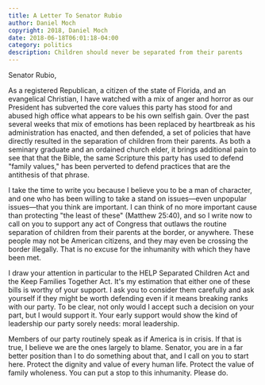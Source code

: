 ```yaml
---
title: A Letter To Senator Rubio
author: Daniel Moch
copyright: 2018, Daniel Moch
date: 2018-06-18T06:01:18-04:00
category: politics
description: Children should never be separated from their parents
---
```

Senator Rubio,

As a registered Republican, a citizen of the state of Florida, and an
evangelical Christian, I have watched with a mix of anger and horror as
our President has subverted the core values this party has stood for and
abused high office what appears to be his own selfish gain. Over the
past several weeks that mix of emotions has been replaced by heartbreak
as his administration has enacted, and then defended, a set of policies
that have directly resulted in the separation of children from their
parents. As both a seminary graduate and an ordained church elder, it
brings additional pain to see that that the Bible, the same Scripture
this party has used to defend "family values," has been perverted to
defend practices that are the antithesis of that phrase.

I take the time to write you because I believe you to be a man of
character, and one who has been willing to take a stand on issues—even
unpopular issues—that you think are important. I can think of no more
important cause than protecting "the least of these" (Matthew 25:40),
and so I write now to call on you to support any act of Congress that
outlaws the routine separation of children from their parents at the
border, or anywhere. These people may not be American citizens, and they
may even be crossing the border illegally. That is no excuse for the
inhumanity with which they have been met.

I draw your attention in particular to the HELP Separated Children Act
and the Keep Families Together Act. It's my estimation that either one
of these bills is worthy of your support. I ask you to consider them
carefully and ask yourself if they might be worth defending even if it
means breaking ranks with our party. To be clear, not only would I
accept such a decision on your part, but I would support it. Your early
support would show the kind of leadership our party sorely needs: moral
leadership.

Members of our party routinely speak as if America is in crisis. If that
is true, I believe we are the ones largely to blame. Senator, you are in
a far better position than I to do something about that, and I call on
you to start here. Protect the dignity and value of every human life.
Protect the value of family wholeness. You can put a stop to this
inhumanity. Please do.
